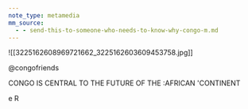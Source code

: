 ```yaml
---
note_type: metamedia
mm_source:
  - - send-this-to-someone-who-needs-to-know-why-congo-m.md
---
```


![[3225162608969721662_3225162603609453758.jpg]]

@congofriends

CONGO IS
CENTRAL TO
THE FUTURE
OF THE
:AFRICAN
'CONTINENT

e R
>>>

